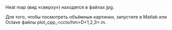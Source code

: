 Heat map (вид «сверху») находятся в файлах jpg.

Для того, чтобы посмотреть объёмные картинки, запустите в Matlab или Octave файлы plot_cpp_<ccto/hm>D<1,2,3>.m.

